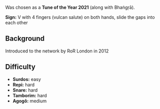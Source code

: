 Was chosen as a **Tune of the Year 2021** (along with Bhaṅgṛā).

**Sign:** V with 4 fingers (vulcan salute) on both hands, slide the gaps into each other

## Background

Introduced to the network by RoR London in 2012

## Difficulty

* **Surdos:** easy
* **Repi:** hard
* **Snare:** hard
* **Tamborim:** hard
* **Agogô:** medium